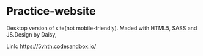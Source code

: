 # Practice-website
Desktop version of site(not mobile-friendly). Maded with HTML5, SASS and JS.Design by Daisy,


Link: https://5vhth.codesandbox.io/
